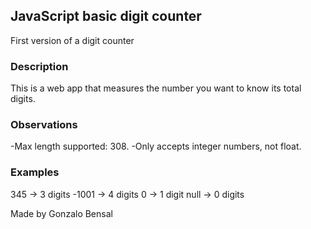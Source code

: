 ## JavaScript basic digit counter

First version of a digit counter

### Description

This is a web app that measures the number you want to know its total digits.

### Observations

-Max length supported: 308.
-Only accepts integer numbers, not float.

### Examples

345 -> 3 digits
-1001 -> 4 digits
0 -> 1 digit
null -> 0 digits

Made by Gonzalo Bensal
